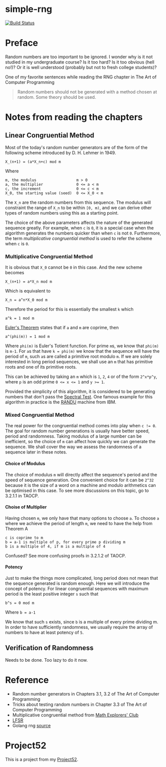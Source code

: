 # simple-rng
[![Build Status](https://travis-ci.org/jutkko/simple-rng.svg?branch=master)](https://travis-ci.org/jutkko/simple-rng)

# Preface
Random numbers are too important to be ignored. I wonder why is it not studied
in my undergraduate course? Is it too hard? Is it too obvious (hell no!)? Or
it is well understood (probably but not to fresh college students)?

One of my favorite sentences while reading the RNG chapter in The Art of
Computer Programming
> Random numbers should not be generated with a method chosen at random.
> Some theory should be used.

# Notes from reading the chapters
## Linear Congruential Method
Most of the today's random number generators are of the form of the following
scheme introduced by D. H. Lehmer in 1949.

```
X_(n+1) = (a*X_n+c) mod m
```

Where

```
m, the modulus                  m > 0
a, the multiplier               0 <= a < m
c, the increment                0 <= c < m
X_0, the starting value (seed)  0 <= X_0 < m
```

The `X_n` are the random numbers from this sequence. The modulus will constraint
the range of `X_n` to be within `[0, m)`, and we can derive other types of
random numbers using this as a starting point.

The choice of the above parameters affects the nature of the generated sequence
greatly. For example, when `c` is `0`, it is a special case when the algorithm
generates the numbers quicker than when `c` is not `0`. Furthermore, the term
*multiplicative congruential method* is used to refer the scheme when `c` is
`0`.

### Multiplicative Congruential Method
It is obvious that `X_0` cannot be `0` in this case. And the new scheme becomes

```
X_(n+1) = a*X_n mod m
```

Which is equivalent to

```
X_n = a^n*X_0 mod m
```

Therefore the period for this is essentially the smallest `k` which

```
a^k = 1 mod m
```

[Euler's Theorem][Euler's Theorem] states that if `a` and `m` are coprime, then

```
a^(phi(m)) = 1 mod m
```

Where `phi(m)` is Euler's Totient function. For prime `m`s, we know that `phi(m)`
is `m-1`. For `a`s that have `k = phi(m)` we know that the sequence will have
the period of `m`, such `a`s are called a primitive root modulo `m`. If we are
solely interested in long period sequences, we shall use an `m` that has
primitive roots and one of its primitive roots.

This can be achieved by taking an `m` which is `1`, `2`, `4` or of the form
`2^x*p^y`, where `p` is an odd prime `0 <= x <= 1` and `y >= 1`.

Provided the simplicity of this algorithm, it is considered to be generating
numbers that don't pass the [Spectral Test][Spectral Test]. One famous example
for this algorithm in practice is the [RANDU][RANDU] machine from IBM.

### Mixed Congruential Method
The real power for the congruential method comes into play when `c != 0`. The
goal for random number generations is usually have better speed, period and
randomness.  Taking modulus of a large number can be inefficient, so the choice
of `m` can affect how quickly we can generate the sequence. We shall cover the
way we assess the randomness of a sequence later in these notes.

#### Choice of Modulus
The choice of modulus `m` will directly affect the sequence's period and the
speed of sequence generation. One convenient choice for it can be `2^32` because
it is the size of a word on a machine and modulo arithmetics can be optimised
in this case. To see more discussions on this topic, go to 3.2.1.1 in TAOCP.

#### Choise of Multiplier

Having chosen `m`, we only have that many options to choose `a`. To choose `a`
where we achieve the period of length `m`, we need to have the help from
Theorem A

```
c is coprime to m
b = a-1 is multiple of p, for every prime p dividing m
b is a multiple of 4, if m is a multiple of 4
```

Confused? See more confusing proofs in 3.2.1.2 of TAOCP.

#### Potency
Just to make the things more complicated, long period does not mean that the
sequence generated is random enough. Here we will introduce the concept of
potency. For linear congruential sequences with maximum period is the least
positive integer `s` such that

```
b^s = 0 mod m
```

Where `b = a-1`

We know that such `s` exists, since `b` is a multiple of every prime dividing m.
In order to have sufficiently randomness, we usually require the array of
numbers to have at least potency of `5`.

## Verification of Randomness
Needs to be done. Too lazy to do it now.

# Reference
- Random number generators in Chapters 3.1, 3.2 of The Art of Computer Programming
- Tricks about testing random numbers in Chapter 3.3 of The Art of Computer Programming
- Multiplicative congruential method from [Math Explorers' Club](http://www.math.cornell.edu/~mec/Winter2009/Luo/Linear%20Congruential%20Generator/linear%20congruential%20gen1.html)
- [LFSR](http://pdfserv.maximintegrated.com/en/an/AN4400.pdf)
- Golang rng [source](https://golang.org/src/math/rand/rng.go)

[Euler's Theorem]: https://en.wikipedia.org/wiki/Euler%27s_theorem
[RANDU]: https://en.wikipedia.org/wiki/RANDU
[Spectral Test]: https://en.wikipedia.org/wiki/Spectral_test

# Project52
This is a project from my [Project52](https://github.com/jutkko/project52).
